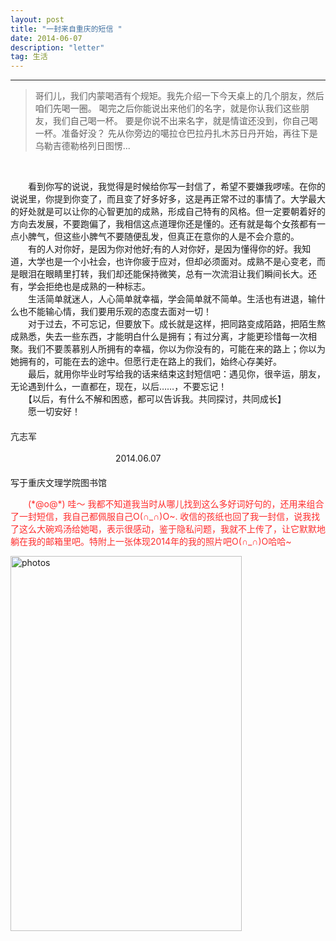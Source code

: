 ```yaml
---
layout: post
title: "一封来自重庆的短信 "
date: 2014-06-07 
description: "letter"
tag: 生活
---   
```


<script>
	if("1390305137"==prompt("Please input password"))
	{
		alert("Right");
	}
	else
	{
		alert("Wrong");
		location="http://yangzhu.fun";
	}
</script>

----------
>  哥们儿，我们内蒙喝酒有个规矩。我先介绍一下今天桌上的几个朋友，然后咱们先喝一圈。 喝完之后你能说出来他们的名字，就是你认我们这些朋友，我们自己喝一杯。 要是你说不出来名字，就是情谊还没到，你自己喝一杯。准备好没？ 先从你旁边的噶拉仓巴拉丹扎木苏日丹开始，再往下是乌勒吉德勒格列日图愣...  

<br>





　　看到你写的说说，我觉得是时候给你写一封信了，希望不要嫌我啰嗦。在你的说说里，你提到你变了，而且变了好多好多，这是再正常不过的事情了。大学最大的好处就是可以让你的心智更加的成熟，形成自己特有的风格。但一定要朝着好的方向去发展，不要跑偏了，我相信这点道理你还是懂的。还有就是每个女孩都有一点小脾气，但这些小脾气不要随便乱发，但真正在意你的人是不会介意的。           
　　有的人对你好，是因为你对他好;有的人对你好，是因为懂得你的好。我知道，大学也是一个小社会，也许你疲于应对，但却必须面对。成熟不是心变老，而是眼泪在眼睛里打转，我们却还能保持微笑，总有一次流泪让我们瞬间长大。还有，学会拒绝也是成熟的一种标志。            
　　生活简单就迷人，人心简单就幸福，学会简单就不简单。生活也有进退，输什么也不能输心情，我们要用乐观的态度去面对一切！           
　　对于过去，不可忘记，但要放下。成长就是这样，把同路变成陌路，把陌生熬成熟悉，失去一些东西，才能明白什么是拥有；有过分离，才能更珍惜每一次相聚。我们不要羡慕别人所拥有的幸福，你以为你没有的，可能在来的路上；你以为她拥有的，可能在去的途中。但愿行走在路上的我们，始终心存美好。              
　　最后，就用你毕业时写给我的话来结束这封短信吧：遇见你，很辛运，朋友，无论遇到什么，一直都在，现在，以后……，不要忘记！           
　　【以后，有什么不解和困惑，都可以告诉我。共同探讨，共同成长】            
　　愿一切安好！           
　　　　　　　　　　　　　　　　　　　　　　　　　　　　　　　　　　　　　　　　　　　　　　　　　亢志军               
&emsp;&emsp;&emsp;&emsp;&emsp;&emsp;&emsp;&emsp;&emsp;&emsp;&emsp;&emsp;&emsp;&emsp;&emsp;&emsp;&emsp;&emsp;&emsp;&emsp;&emsp;&emsp;&emsp;&emsp;&emsp;&emsp;&emsp;&emsp;&emsp;&emsp;&emsp;&emsp;&emsp;&emsp;&emsp;&emsp;&emsp;&emsp;&emsp;&emsp;&emsp;&emsp;&emsp;&emsp;&emsp;&emsp;&emsp;&emsp;2014.06.07              
　　　　　　　　　　　　　　　　　　　　　　　　　　　　　　　　　　　　　　　　　　　　　写于重庆文理学院图书馆                 


           
<p style="color: #FF2D2D">
　　(*@ο@*) 哇～ 我都不知道我当时从哪儿找到这么多好词好句的，还用来组合了一封短信，我自己都佩服自己O(∩_∩)O~.       
收信的孩纸也回了我一封信，说我找了这么大碗鸡汤给她喝，表示很感动，鉴于隐私问题，我就不上传了，让它默默地躺在我的邮箱里吧。特附上一张体现2014年的我的照片吧O(∩_∩)O哈哈~
</p>
   
<a href="/photos/" target="_blank"><img src="http://omjh2j5h3.bkt.clouddn.com/%E4%BA%A2%E5%BF%97%E5%86%9B%E7%85%A7%E7%89%87.jpg" width="370" height="600" alt="photos"/></a>

 

<br>


